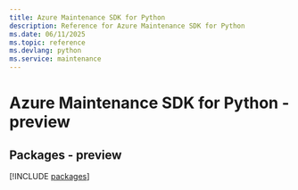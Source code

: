 ```yaml
---
title: Azure Maintenance SDK for Python
description: Reference for Azure Maintenance SDK for Python
ms.date: 06/11/2025
ms.topic: reference
ms.devlang: python
ms.service: maintenance
---
```

# Azure Maintenance SDK for Python - preview
## Packages - preview
[!INCLUDE [packages](maintenance-index.md)]